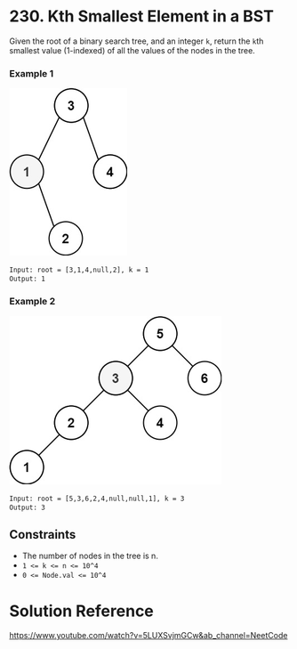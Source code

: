 # 230. Kth Smallest Element in a BST

Given the root of a binary search tree, and an integer `k`,
return the `k`th smallest value (1-indexed) of all the 
values of the nodes in the tree.

### Example 1
![Example1.png](Example1.png)
```
Input: root = [3,1,4,null,2], k = 1
Output: 1
```

### Example 2
![Example2.png](Example2.png)
```
Input: root = [5,3,6,2,4,null,null,1], k = 3
Output: 3
```

## Constraints 
* The number of nodes in the tree is n.
* `1 <= k <= n <= 10^4`
* `0 <= Node.val <= 10^4`

# Solution Reference
https://www.youtube.com/watch?v=5LUXSvjmGCw&ab_channel=NeetCode
